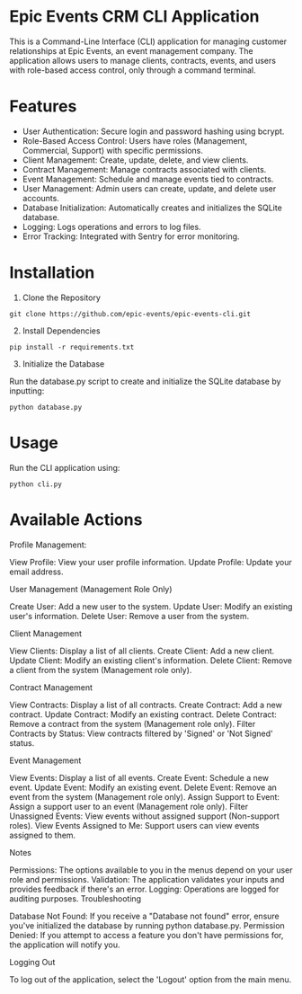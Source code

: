 # Epic Events CRM CLI Application

This is a Command-Line Interface (CLI) application for managing customer relationships at Epic Events, an event management company. The application allows users to manage clients, contracts, events, and users with role-based access control, only through a command terminal.

# Features

- User Authentication: Secure login and password hashing using bcrypt.
- Role-Based Access Control: Users have roles (Management, Commercial, Support) with specific permissions.
- Client Management: Create, update, delete, and view clients.
- Contract Management: Manage contracts associated with clients.
- Event Management: Schedule and manage events tied to contracts.
- User Management: Admin users can create, update, and delete user accounts.
- Database Initialization: Automatically creates and initializes the SQLite database.
- Logging: Logs operations and errors to log files.
- Error Tracking: Integrated with Sentry for error monitoring.

# Installation

1. Clone the Repository

`git clone https://github.com/epic-events/epic-events-cli.git`

2. Install Dependencies

`pip install -r requirements.txt`

3. Initialize the Database

Run the database.py script to create and initialize the SQLite database by inputting:

`python database.py`

# Usage

Run the CLI application using:

`python cli.py`

# Available Actions

Profile Management:

View Profile: View your user profile information.
Update Profile: Update your email address.

User Management (Management Role Only)

Create User: Add a new user to the system.
Update User: Modify an existing user's information.
Delete User: Remove a user from the system.

Client Management

View Clients: Display a list of all clients.
Create Client: Add a new client.
Update Client: Modify an existing client's information.
Delete Client: Remove a client from the system (Management role only).

Contract Management

View Contracts: Display a list of all contracts.
Create Contract: Add a new contract.
Update Contract: Modify an existing contract.
Delete Contract: Remove a contract from the system (Management role only).
Filter Contracts by Status: View contracts filtered by 'Signed' or 'Not Signed' status.

Event Management

View Events: Display a list of all events.
Create Event: Schedule a new event.
Update Event: Modify an existing event.
Delete Event: Remove an event from the system (Management role only).
Assign Support to Event: Assign a support user to an event (Management role only).
Filter Unassigned Events: View events without assigned support (Non-support roles).
View Events Assigned to Me: Support users can view events assigned to them.

Notes

Permissions: The options available to you in the menus depend on your user role and permissions.
Validation: The application validates your inputs and provides feedback if there's an error.
Logging: Operations are logged for auditing purposes.
Troubleshooting

Database Not Found: If you receive a "Database not found" error, ensure you've initialized the database by running python database.py.
Permission Denied: If you attempt to access a feature you don't have permissions for, the application will notify you.

Logging Out

To log out of the application, select the 'Logout' option from the main menu.